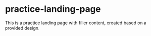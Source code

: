 # practice-landing-page
This is a practice landing page with filler content, created based on a provided design.
